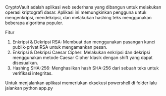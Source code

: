CryptoVault adalah aplikasi web sederhana yang dibangun untuk melakukan operasi kriptografi dasar. 
Aplikasi ini memungkinkan pengguna untuk mengenkripsi, mendekripsi, dan melakukan hashing teks menggunakan beberapa algoritma populer.

Fitur
1. Enkripsi & Dekripsi RSA: Membuat dan menggunakan pasangan kunci publik-privat RSA untuk mengamankan pesan.
2. Enkripsi & Dekripsi Caesar Cipher: Melakukan enkripsi dan dekripsi menggunakan metode Caesar Cipher klasik dengan shift yang dapat disesuaikan.
3. Hashing SHA-256: Menghasilkan hash SHA-256 dari sebuah teks untuk verifikasi integritas.

Untuk menjalankan aplikasi memerlukan eksekusi powershell di folder
lalu jalankan
python app.py
